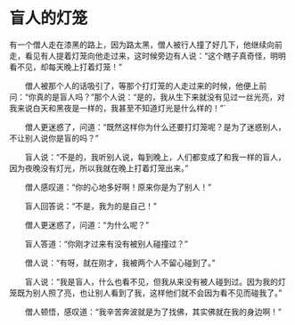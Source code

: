 # 盲人的灯笼
有一个僧人走在漆黑的路上，因为路太黑，僧人被行人撞了好几下，他继续向前走，看见有人提着灯笼向他走过来，这时候旁边有人说：“这个瞎子真奇怪，明明看不见，却每天晚上打着灯笼！” 

　　僧人被那个人的话吸引了，等那个打灯笼的人走过来的时候，他便上前问：“你真的是盲人吗？”那个人说：“是的，我从生下来就没有见过一丝光亮，对我来说白天和黑夜是一样的，我甚至不知道灯光是什么样的！”` 

　　僧人更迷惑了，问道：“既然这样你为什么还要打灯笼呢？是为了迷惑别人，不让别人说你是盲的吗？” 

　　盲人说：“不是的，我听别人说，每到晚上，人们都变成了和我一样的盲人，因为夜晚没有灯光，所以我就在晚上打着灯笼出来。” 

　　僧人感叹道：“你的心地多好啊！原来你是为了别人！” 

　　盲人回答说：“不是，我为的是自己！” 

　　僧人更迷惑了，问道：“为什么呢？” 

　　盲人答道：“你刚才过来有没有被别人碰撞过？” 

　　僧人说：“有呀，就在刚才，我被两个人不留心碰到了。” 

　　盲人说：“我是盲人，什么也看不见，但我从来没有被人碰到过。因为我的灯笼既为别人照了亮，也让别人看到了我，这样他们就不会因为看不见而碰我了。” 

　　僧人顿悟，感叹道：“我辛苦奔波就是为了找佛，其实佛就在我的身边啊！” 

 
